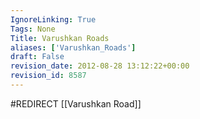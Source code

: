 ```yaml
---
IgnoreLinking: True
Tags: None
Title: Varushkan Roads
aliases: ['Varushkan_Roads']
draft: False
revision_date: 2012-08-28 13:12:22+00:00
revision_id: 8587
---
```


#REDIRECT [[Varushkan Road]]